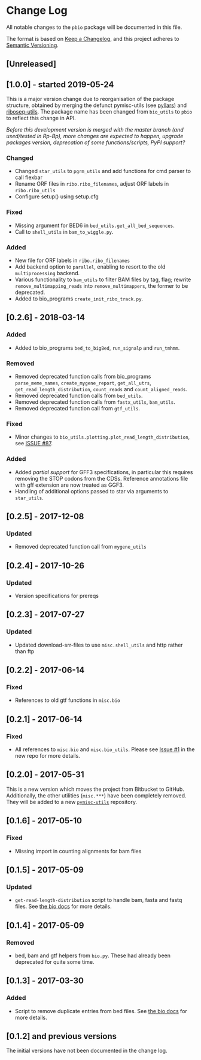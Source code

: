 # Change Log
All notable changes to the `pbio` package will be documented in this file.

The format is based on [Keep a Changelog](http://keepachangelog.com/), 
and this project adheres to [Semantic Versioning](http://semver.org/).

## [Unreleased]

## [1.0.0] - started 2019-05-24
This is a major version change due to reorganisation of the package structure, obtained by merging 
the defunct pymisc-utils (see [pyllars](https://github.com/bmmalone/pyllars)) and [riboseq-utils](https://github.com/dieterich-lab/riboseq-utils).
The package name has been changed from `bio_utils` to `pbio` to reflect this change in API.

*Before this development version is merged with the master branch (and used/tested in Rp-Bp), more 
changes are expected to happen, upgrade packages version, deprecation of some functions/scripts, PyPI support?*

### Changed
- Changed `star_utils` to `pgrm_utils` and add functions for cmd parser to call flexbar 
- Rename ORF files in `ribo.ribo_filenames`, adjust ORF labels in `ribo.ribo_utils`
- Configure setup() using setup.cfg

### Fixed
- Missing argument for BED6 in `bed_utils.get_all_bed_sequences`.
- Call to `shell_utils` in `bam_to_wiggle.py`.

### Added
- New file for ORF labels in `ribo.ribo_filenames`
- Add backend option to `parallel`, enabling to resort to the old `multiprocessing` backend.
- Various functionality to `bam_utils` to filter BAM files by tag, flag;
    rewrite `remove_multimapping_reads` into `remove_multimappers`, the former
    to be deprecated.
- Added to bio_programs `create_init_ribo_track.py`.

## [0.2.6] - 2018-03-14
### Added
- Added to bio_programs `bed_to_bigBed`, `run_signalp` and `run_tmhmm`.

### Removed
- Removed deprecated function calls from bio_programs `parse_meme_names`, 
    `create_mygene_report`, `get_all_utrs`, `get_read_length_distribution`, 
    `count_reads` and `count_aligned_reads`.
- Removed deprecated function calls from `bed_utils`.
- Removed deprecated function calls from 
    `fastx_utils`, `bam_utils`.
- Removed deprecated function call from `gtf_utils`.

### Fixed
- Minor changes to `bio_utils.plotting.plot_read_length_distribution`, 
    see [ISSUE #87](https://github.com/dieterich-lab/rp-bp/issues/87).

### Added
- Added *partial support* for GFF3 specifications, in particular this requires removing the
    STOP codons from the CDSs. Reference annotations file with gff extension are now 
    treated as GGF3.
- Handling of additional options passed to star via arguments to `star_utils`. 

## [0.2.5] - 2017-12-08
### Updated
- Removed deprecated function call from `mygene_utils`

## [0.2.4] - 2017-10-26
### Updated
- Version specifications for prereqs

## [0.2.3] - 2017-07-27
### Updated
- Updated download-srr-files to use `misc.shell_utils` and http rather than ftp

## [0.2.2] - 2017-06-14
### Fixed
- References to old gtf functions in `misc.bio`

## [0.2.1] - 2017-06-14
### Fixed
- All references to `misc.bio` and `misc.bio_utils`. Please see
  [Issue #1](https://github.com/bmmalone/pybio-utils/issues/1) in the new repo
  for more details.

## [0.2.0] - 2017-05-31
This is a new version which moves the project from Bitbucket to GitHub.
Additionally, the other utilities (`misc.***`) have been completely
removed. They will be added to a new
[`pymisc-utils`](https://github.com/bmmalone/pymisc-utils) repository.

## [0.1.6] - 2017-05-10
### Fixed
- Missing import in counting alignments for bam files

## [0.1.5] - 2017-05-09
### Updated
- `get-read-length-distribution` script to handle bam, fasta and fastq files.
  See [the bio docs](docs/bio.md#get-read-length-distributions) for more
  details.

## [0.1.4] - 2017-05-09
### Removed
- bed, bam and gtf helpers from `bio.py`. These had already been deprecated for
  quite some time.

## [0.1.3] - 2017-03-30
### Added
- Script to remove duplicate entries from bed files. See
  [the bio docs](docs/bio.md#merge-bed12-files-and-remove-duplicate-entries)
  for more details.

## [0.1.2] and previous versions

The initial versions have not been documented in the change log.



